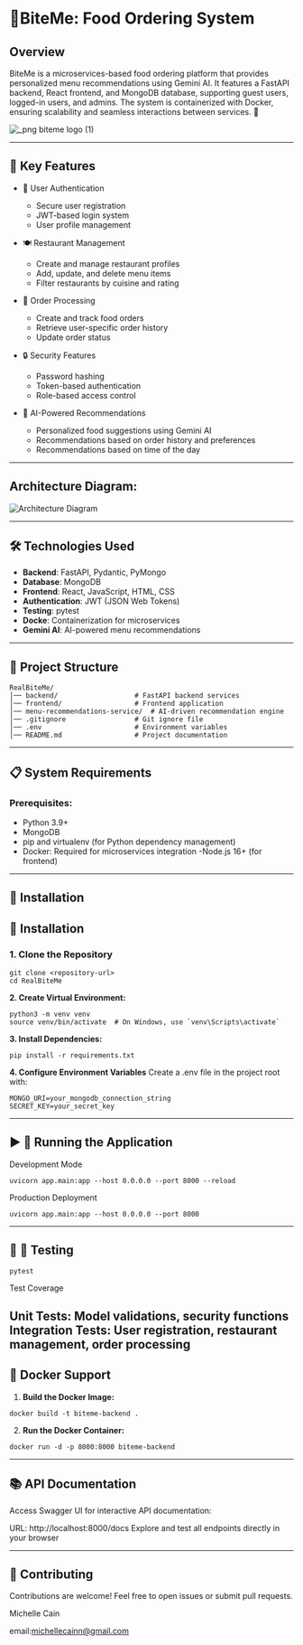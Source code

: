 # 🍔BiteMe: Food Ordering System
## Overview

BiteMe is a microservices-based food ordering platform that provides personalized menu recommendations using Gemini AI. It features a FastAPI backend, React frontend, and MongoDB database, supporting guest users, logged-in users, and admins. The system is containerized with Docker, ensuring scalability and seamless interactions between services. 🚀

![_png biteme logo (1)](https://github.com/user-attachments/assets/f7eed7ed-b51a-4a71-8b0e-5cec53db5d64)

---

## 🌟 Key Features

- 🔐 User Authentication
  - Secure user registration
  - JWT-based login system
  - User profile management

- 🍽️ Restaurant Management
  - Create and manage restaurant profiles
  - Add, update, and delete menu items
  - Filter restaurants by cuisine and rating

- 🛒 Order Processing
  - Create and track food orders
  - Retrieve user-specific order history
  - Update order status

- 🔒 Security Features
  - Password hashing
  - Token-based authentication
  - Role-based access control
    
- 🧠 AI-Powered Recommendations
  - Personalized food suggestions using Gemini AI
  - Recommendations based on order history and preferences
  - Recommendations based on time of the day

---
## Architecture Diagram:
![Architecture Diagram](https://github.com/user-attachments/assets/67ad1f0f-819a-4b61-b08d-9af41ec1990e)

---

## 🛠️ Technologies Used

- **Backend**: FastAPI, Pydantic, PyMongo
- **Database**: MongoDB
- **Frontend**: React, JavaScript, HTML, CSS
- **Authentication**: JWT (JSON Web Tokens)
- **Testing**: pytest
- **Docke**: Containerization for microservices
- **Gemini AI**: AI-powered menu recommendations

---

## 📂 Project Structure

```plaintext
RealBiteMe/
│── backend/                   # FastAPI backend services
│── frontend/                  # Frontend application
│── menu-recommendations-service/  # AI-driven recommendation engine
│── .gitignore                 # Git ignore file
│── .env                       # Environment variables
│── README.md                  # Project documentation

```

---
## 📋 System Requirements

### Prerequisites:
- Python 3.9+
- MongoDB
- pip and virtualenv (for Python dependency management)
- Docker: Required for microservices integration
-Node.js 16+ (for frontend)

  
---

## **👄 Installation**
## 🔧 Installation

### 1. Clone the Repository
```
git clone <repository-url>
cd RealBiteMe
```

 **2. Create Virtual Environment:**
```
python3 -m venv venv
source venv/bin/activate  # On Windows, use `venv\Scripts\activate`
 ```


 **3. Install Dependencies:**
   ```
pip install -r requirements.txt
 ```


**4. Configure Environment Variables**
Create a .env file in the project root with:
```
MONGO_URI=your_mongodb_connection_string
SECRET_KEY=your_secret_key
```

---

## ▶️ **🚀 Running the Application**

Development Mode

```
uvicorn app.main:app --host 0.0.0.0 --port 8000 --reload
```
Production Deployment
```
uvicorn app.main:app --host 0.0.0.0 --port 8000
```

---

## **🧬 🧪 Testing**

```
pytest
```
Test Coverage

Unit Tests: Model validations, security functions
Integration Tests: User registration, restaurant management, order processing
---

## **🐋 Docker Support**

1. **Build the Docker Image:**
 ```
docker build -t biteme-backend .
   ```
2. **Run the Docker Container:**
```
docker run -d -p 8000:8000 biteme-backend
   ```
---
## 📚 API Documentation

Access Swagger UI for interactive API documentation:

URL: http://localhost:8000/docs
Explore and test all endpoints directly in your browser


---

## 🙌 Contributing

Contributions are welcome! Feel free to open issues or submit pull requests.

Michelle Cain

email:michellecainn@gmail.com

